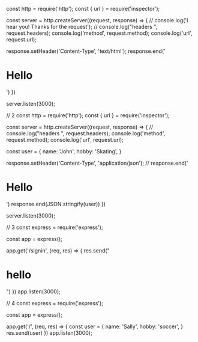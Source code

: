 const http = require('http');
const { url } = require('inspector');

const server = http.createServer((request, response) => {
  // console.log('I hear you! Thanks for the request');
  // console.log("headers ", request.headers);
  console.log('method', request.method);
  console.log('url', request.url);

  response.setHeader('Content-Type', 'text/html');
  response.end('<h1>Hello</h1>')
})

server.listen(3000);

// 2
const http = require('http');
const { url } = require('inspector');

const server = http.createServer((request, response) => {
  // console.log("headers ", request.headers);
  console.log('method', request.method);
  console.log('url', request.url);

  const user = {
    name: 'John',
    hobby: 'Skating',
  }

  response.setHeader('Content-Type', 'application/json');
  // response.end('<h1>Hello</h1>')
  response.end(JSON.stringify(user))
})

server.listen(3000);

// 3
const express = require('express');

const app = express();

app.get('/signin', (req, res) => {
  res.send("<h1>hello</h1>")
})
app.listen(3000);

// 4
const express = require('express');

const app = express();

app.get('/', (req, res) => {
  const user = {
    name: 'Sally',
    hobby: 'soccer',
  }
  res.send(user)
})
app.listen(3000);